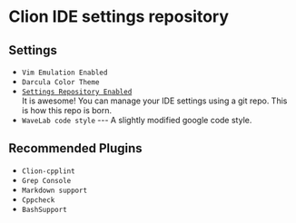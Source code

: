# Clion IDE settings repository
## Settings 
* `Vim Emulation Enabled`  
* `Darcula Color Theme`   
* [`Settings Repository Enabled`](https://www.jetbrains.com/help/clion/2017.1/sharing-your-ide-settings.html)  
It is awesome! You can manage your IDE settings using a git repo. This is how
this repo is born.  
* `WaveLab code style` --- A slightly modified google code style.   


## Recommended Plugins 
* `Clion-cpplint`  
* `Grep Console`  
* `Markdown support`  
* `Cppcheck`  
* `BashSupport`  
